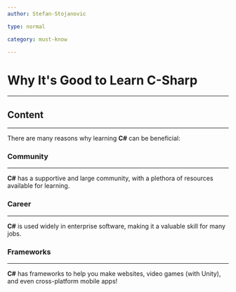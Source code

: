 ```yaml
---
author: Stefan-Stojanovic

type: normal

category: must-know

---
```


# Why It's Good to Learn C-Sharp

---

## Content
---
There are many reasons why learning **C#** can be beneficial:


### Community
---
**C#** has a supportive and large community, with a plethora of resources available for learning.

### Career
---
**C#** is used widely in enterprise software, making it a valuable skill for many jobs.

### Frameworks
---
**C#** has frameworks to help you make websites, video games (with Unity), and even cross-platform mobile apps!


